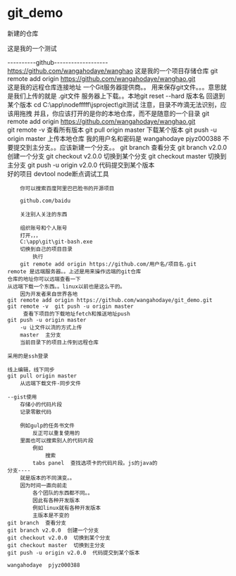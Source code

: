 # git_demo
新建的仓库

  这是我的一个测试
  
  ----------github-------------------
	https://github.com/wangahodaye/wanghao
	这是我的一个项目存储仓库
	git remote add origin https://github.com/wangahodaye/wanghao.git  
			这是我的远程仓库连接地址
		一个Git服务器提供商。。
		用来保存git文件。。。意思就是我们上传的就是  .git文件
		服务器上下载。。本地git reset --hard 版本名  回退到某个版本
	cd C:\app\nodefffff\jsproject\git测试 
			注意，目录不咋滴无法识别，应该用拖拽
			并且，你应该打开的是你的本地仓库，而不是随意的一个目录
 	git remote add origin https://github.com/wangahodaye/wanghao.git  
	git remote -v	查看所有版本
	git pull origin master  下载某个版本
	git push -u origin master  上传本地仓库
		我的用户名和密码是
			wangahodaye  pjyz000388
		不要提交到主分支。。应该新建一个分支。。
	git branch  查看分支
	git branch v2.0.0  创建一个分支
	git checkout v2.0.0  切换到某个分支
	git checkout master  切换到主分支
	git push -u origin v2.0.0  代码提交到某个版本	
	好的项目
		devtool  node断点调试工具  
		
		你可以搜索百度阿里巴巴脸书的开源项目
		
		github.com/baidu
		
		关注别人关注的东西
	
		组织账号和个人账号
		打开，，，
		C:\app\git\git-bash.exe
		切换到自己的项目目录
			执行
		git remote add origin https://github.com/用户名/项目名.git
	remote 是远端服务器。。上述是用来操作远端的git仓库
	仓库的地址你可以远端查看一下
	从远端下载一个东西。。linux以前也是这么干的。
		因为开发者来自世界各地
	git remote add origin https://github.com/wangahodaye/git_demo.git
	git remote -v  git push -u origin master
	     查看下项目的下载地址fetch和推送地址push
	git push -u origin master
		-u 让文件以流的方式上传
		master  主分支
		当前目录下的项目上传到远程仓库
	
	采用的是ssh登录
	
	线上编辑，线下同步
	git pull origin master
		从远端下载文件-同步文件
	
	--gist使用
		存储小的代码片段
		记录零散代码
	
		例如gulp的任务书文件
			反正可以重复使用的
		里面也可以搜索别人的代码片段
			例如
				搜索
			tabs panel  查找选项卡的代码片段。js的java的
	分支----
		就是版本的不同演变。。
		因为时间一直向前走
			各个团队的东西都不同。。
			因此有各种开发版本
			例如linux就有各种开发版本
			主版本是不变的
	git branch  查看分支
	git branch v2.0.0  创建一个分支
	git checkout v2.0.0  切换到某个分支
	git checkout master  切换到主分支
	git push -u origin v2.0.0  代码提交到某个版本
	
	wangahodaye  pjyz000388
